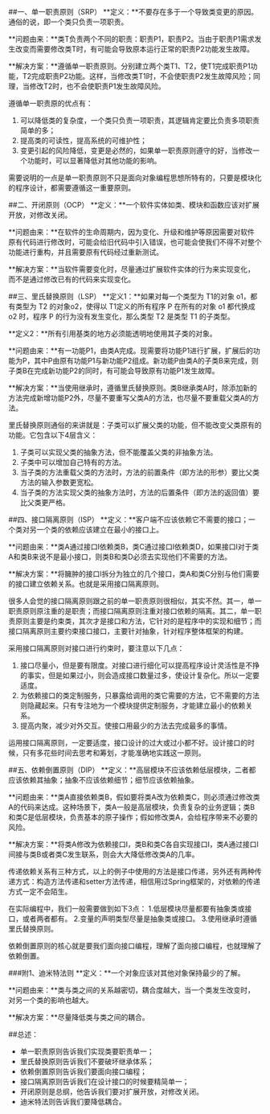 ##一、单一职责原则（SRP）
**定义：**不要存在多于一个导致类变更的原因。通俗的说，即一个类只负责一项职责。 

**问题由来：**类T负责两个不同的职责：职责P1，职责P2。当由于职责P1需求发生改变而需要修改类T时，有可能会导致原本运行正常的职责P2功能发生故障。

**解决方案：**遵循单一职责原则。分别建立两个类T1、T2，使T1完成职责P1功能，T2完成职责P2功能。这样，当修改类T1时，不会使职责P2发生故障风险；同理，当修改T2时，也不会使职责P1发生故障风险。

遵循单一职责原的优点有：
 1. 可以降低类的复杂度，一个类只负责一项职责，其逻辑肯定要比负责多项职责简单的多； 
 2. 提高类的可读性，提高系统的可维护性；
 3. 变更引起的风险降低，变更是必然的，如果单一职责原则遵守的好，当修改一个功能时，可以显著降低对其他功能的影响。

需要说明的一点是单一职责原则不只是面向对象编程思想所特有的，只要是模块化的程序设计，都需要遵循这一重要原则。

##二、开闭原则（OCP）
**定义：**一个软件实体如类、模块和函数应该对扩展开放，对修改关闭。

**问题由来：**在软件的生命周期内，因为变化、升级和维护等原因需要对软件原有代码进行修改时，可能会给旧代码中引入错误，也可能会使我们不得不对整个功能进行重构，并且需要原有代码经过重新测试。

**解决方案：**当软件需要变化时，尽量通过扩展软件实体的行为来实现变化，而不是通过修改已有的代码来实现变化。

##三、里氏替换原则（LSP）
**定义1：**如果对每一个类型为 T1的对象 o1，都有类型为 T2 的对象o2，使得以 T1定义的所有程序 P 在所有的对象 o1 都代换成 o2 时，程序 P 的行为没有发生变化，那么类型 T2 是类型 T1 的子类型。

**定义2：**所有引用基类的地方必须能透明地使用其子类的对象。

**问题由来：**有一功能P1，由类A完成。现需要将功能P1进行扩展，扩展后的功能为P，其中P由原有功能P1与新功能P2组成。新功能P由类A的子类B来完成，则子类B在完成新功能P2的同时，有可能会导致原有功能P1发生故障。

**解决方案：**当使用继承时，遵循里氏替换原则。类B继承类A时，除添加新的方法完成新增功能P2外，尽量不要重写父类A的方法，也尽量不要重载父类A的方法。

里氏替换原则通俗的来讲就是：子类可以扩展父类的功能，但不能改变父类原有的功能。它包含以下4层含义： 
 1. 子类可以实现父类的抽象方法，但不能覆盖父类的非抽象方法。
 2. 子类中可以增加自己特有的方法。 
 3. 当子类的方法重载父类的方法时，方法的前置条件（即方法的形参）要比父类方法的输入参数更宽松。 
 4. 当子类的方法实现父类的抽象方法时，方法的后置条件（即方法的返回值）要比父类更严格。

##四、接口隔离原则（ISP）
**定义：**客户端不应该依赖它不需要的接口；一个类对另一个类的依赖应该建立在最小的接口上。 

**问题由来：**类A通过接口I依赖类B，类C通过接口I依赖类D，如果接口I对于类A和类B来说不是最小接口，则类B和类D必须去实现他们不需要的方法。

**解决方案：**将臃肿的接口I拆分为独立的几个接口，类A和类C分别与他们需要的接口建立依赖关系。也就是采用接口隔离原则。

很多人会觉的接口隔离原则跟之前的单一职责原则很相似，其实不然。其一，单一职责原则原注重的是职责；而接口隔离原则注重对接口依赖的隔离。其二，单一职责原则主要是约束类，其次才是接口和方法，它针对的是程序中的实现和细节；而接口隔离原则主要约束接口接口，主要针对抽象，针对程序整体框架的构建。

采用接口隔离原则对接口进行约束时，要注意以下几点：
 1. 接口尽量小，但是要有限度。对接口进行细化可以提高程序设计灵活性是不挣的事实，但是如果过小，则会造成接口数量过多，使设计复杂化。所以一定要适度。
 2. 为依赖接口的类定制服务，只暴露给调用的类它需要的方法，它不需要的方法则隐藏起来。只有专注地为一个模块提供定制服务，才能建立最小的依赖关系。
 3. 提高内聚，减少对外交互。使接口用最少的方法去完成最多的事情。

运用接口隔离原则，一定要适度，接口设计的过大或过小都不好。设计接口的时候，只有多花些时间去思考和筹划，才能准确地实践这一原则。
          
##五、依赖倒置原则（DIP）
**定义：**高层模块不应该依赖低层模块，二者都应该依赖其抽象；抽象不应该依赖细节；细节应该依赖抽象。

**问题由来：**类A直接依赖类B，假如要将类A改为依赖类C，则必须通过修改类A的代码来达成。这种场景下，类A一般是高层模块，负责复杂的业务逻辑；类B和类C是低层模块，负责基本的原子操作；假如修改类A，会给程序带来不必要的风险。

**解决方案：**将类A修改为依赖接口I，类B和类C各自实现接口I，类A通过接口I间接与类B或者类C发生联系，则会大大降低修改类A的几率。

传递依赖关系有三种方式，以上的例子中使用的方法是接口传递，另外还有两种传递方式：构造方法传递和setter方法传递，相信用过Spring框架的，对依赖的传递方式一定不会陌生。

在实际编程中，我们一般需要做到如下3点：
 1.低层模块尽量都要有抽象类或接口，或者两者都有。
 2.变量的声明类型尽量是抽象类或接口。
 3.使用继承时遵循里氏替换原则。
 
依赖倒置原则的核心就是要我们面向接口编程，理解了面向接口编程，也就理解了依赖倒置。
 
###附1、迪米特法则
**定义：**一个对象应该对其他对象保持最少的了解。

**问题由来：**类与类之间的关系越密切，耦合度越大，当一个类发生改变时，对另一个类的影响也越大。

**解决方案：**尽量降低类与类之间的耦合。
 
##总述：
 - 单一职责原则告诉我们实现类要职责单一；
 - 里氏替换原则告诉我们不要破坏继承体系；
 - 依赖倒置原则告诉我们要面向接口编程；
 - 接口隔离原则告诉我们在设计接口的时候要精简单一；
 - 开闭原则是总纲，他告诉我们要对扩展开放，对修改关闭。
 - 迪米特法则告诉我们要降低耦合。
